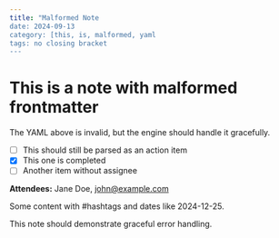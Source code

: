 ```yaml
---
title: "Malformed Note
date: 2024-09-13
category: [this, is, malformed, yaml
tags: no closing bracket
---
```


# This is a note with malformed frontmatter

The YAML above is invalid, but the engine should handle it gracefully.

- [ ] This should still be parsed as an action item
- [x] This one is completed
- [ ] Another item without assignee

**Attendees:** Jane Doe, john@example.com

Some content with #hashtags and dates like 2024-12-25.

This note should demonstrate graceful error handling.